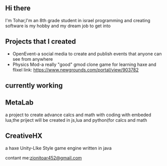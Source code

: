 ## Hi there 

I'm Tohar,I'm an 8th grade student in israel programming and creating software is my hobby and my dream job to get into

## Projects that I created

- OpenEvent-a social media to create and publish events that anyone can see from anywhere
- Physics Mod-a really "good" gmod clone game for learning haxe and flixel link: https://www.newgrounds.com/portal/view/903782

## currently working

## MetaLab

a project to create advance calcs and math with coding with embeded lua,the priject will be created in js,lua and python(for calcs and math

## CreativeHX 

a haxe Unity-LIke Style game engine written in java 


contant me:zionitoar452@gmail.com
